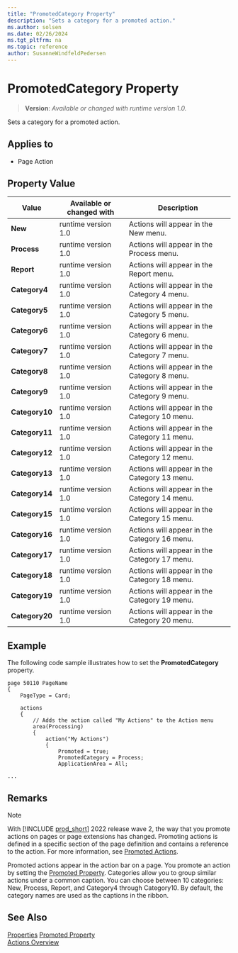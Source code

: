```yaml
---
title: "PromotedCategory Property"
description: "Sets a category for a promoted action."
ms.author: solsen
ms.date: 02/26/2024
ms.tgt_pltfrm: na
ms.topic: reference
author: SusanneWindfeldPedersen
---
```

[//]: # (START>DO_NOT_EDIT)
[//]: # (IMPORTANT:Do not edit any of the content between here and the END>DO_NOT_EDIT.)
[//]: # (Any modifications should be made in the .xml files in the ModernDev repo.)
# PromotedCategory Property
> **Version**: _Available or changed with runtime version 1.0._

Sets a category for a promoted action.

## Applies to
-   Page Action

## Property Value

|Value|Available or changed with|Description|
|-----------|-----------|---------------------------------------|
|**New**|runtime version 1.0|Actions will appear in the New menu.|
|**Process**|runtime version 1.0|Actions will appear in the Process menu.|
|**Report**|runtime version 1.0|Actions will appear in the Report menu.|
|**Category4**|runtime version 1.0|Actions will appear in the Category 4 menu.|
|**Category5**|runtime version 1.0|Actions will appear in the Category 5 menu.|
|**Category6**|runtime version 1.0|Actions will appear in the Category 6 menu.|
|**Category7**|runtime version 1.0|Actions will appear in the Category 7 menu.|
|**Category8**|runtime version 1.0|Actions will appear in the Category 8 menu.|
|**Category9**|runtime version 1.0|Actions will appear in the Category 9 menu.|
|**Category10**|runtime version 1.0|Actions will appear in the Category 10 menu.|
|**Category11**|runtime version 1.0|Actions will appear in the Category 11 menu.|
|**Category12**|runtime version 1.0|Actions will appear in the Category 12 menu.|
|**Category13**|runtime version 1.0|Actions will appear in the Category 13 menu.|
|**Category14**|runtime version 1.0|Actions will appear in the Category 14 menu.|
|**Category15**|runtime version 1.0|Actions will appear in the Category 15 menu.|
|**Category16**|runtime version 1.0|Actions will appear in the Category 16 menu.|
|**Category17**|runtime version 1.0|Actions will appear in the Category 17 menu.|
|**Category18**|runtime version 1.0|Actions will appear in the Category 18 menu.|
|**Category19**|runtime version 1.0|Actions will appear in the Category 19 menu.|
|**Category20**|runtime version 1.0|Actions will appear in the Category 20 menu.|

[//]: # (IMPORTANT: END>DO_NOT_EDIT)


## Example

The following code sample illustrates how to set the **PromotedCategory** property.

```AL
page 50110 PageName
{
    PageType = Card;

    actions
    {
        // Adds the action called "My Actions" to the Action menu 
        area(Processing)
        {
            action("My Actions")
            {
                Promoted = true;
                PromotedCategory = Process;
                ApplicationArea = All;

...
```
  
## Remarks

> [!NOTE]  
> With [!INCLUDE [prod_short](../includes/prod_short.md)] 2022 release wave 2, the way that you promote actions on pages or page extensions has changed. Promoting actions is defined in a specific section of the page definition and contains a reference to the action. For more information, see [Promoted Actions](../devenv-promoted-actions.md).

Promoted actions appear in the action bar on a page. You promote an action by setting the [Promoted Property](devenv-promoted-property.md). Categories allow you to group similar actions under a common caption. You can choose between 10 categories: New, Process, Report, and Category4 through Category10. By default, the category names are used as the captions in the ribbon. <!--For information about changing the captions, see [How to: Define Promoted Action Categories Captions for the Ribbon](How-to-Define-Promoted-Action-Categories-Captions-for-the-Ribbon.md).  -->
  
## See Also  

[Properties](devenv-properties.md)
[Promoted Property](devenv-promoted-property.md)  
[Actions Overview](../devenv-actions-overview.md)  